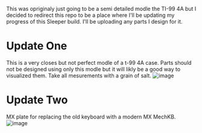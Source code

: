 This was opriginaly just going to be a semi detailed modle the TI-99 4A but I decided to redirect this repo to be a place where I'll be updating my progress of this Sleeper build. I'll be uploading any parts I design for it.

# Update One
This is a very closes but not perfect modle of a t-99 4A case. Parts should not be designed using only this modle but it will likly be a good way to visualized them. Take all mesurements with a grain of salt.
![image](https://user-images.githubusercontent.com/91857314/197399748-4ea6a775-2eaf-4846-b070-ced56449225f.png)

# Update Two
MX plate for replacing the old keyboard with a modern MX MechKB.
![image](https://user-images.githubusercontent.com/91857314/236686401-dcfdec9d-4427-45c3-a55d-7c83e64a61b1.png)
